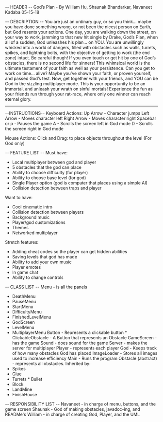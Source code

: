 -- HEADER --
God’s Plan - By William Hu, Shaunak Bhandarkar, Navaneet Kadaba
05-15-18




-- DESCRIPTION --
You are just an ordinary guy, or so you think… maybe you have done something wrong, or not been the nicest person on Earth, but God resents your actions. One day, you are walking down the street, on your way to work, jamming to that new hit single by Drake, God’s Plan, when all of a sudden, God unleashes his plan… on YOU. You are unwillingly whisked into a world of dangers, filled with obstacles such as walls, turrets, spikes, and lightning bolts, with the objective of getting to work (the end zone) intact. Be careful though! If you even touch or get hit by one of God’s obstacles, there is no second life for sinners! This whimsical world is the ultimate testament of your faith as well as your persistence. Can you get to work on time… alive?
Maybe you’ve shown your faith, or proven yourself, and passed God’s test. Now, get together with your friends, and YOU can be God in the sizzling multiplayer mode. This is your opportunity to be an immortal, and unleash your wrath on sinful mortals! Experience the fun as your friends run through your rat-race, where only one winner can reach eternal glory. 








--------------------------------------
--INSTRUCTIONS--
Keyboard Actions:
        Up Arrow - Character jumps
        Left Arrow - Moves character left 
        Right Arrow - Moves character right
        Spacebar or p - Pauses the game
        A - Scrolls the screen left in God mode
        D - Scrolls the screen right in God mode




Mouse Actions:
        Click and Drag: to place objects throughout the level (For God only)




-- FEATURE LIST --
Must have:
* Local multiplayer between god and player
* 5 obstacles that the god can place
* Ability to choose difficulty (for player)
* Ability to choose base level (for god)
* Single Player option (god is computer that places using a simple AI)
* Collision detection between traps and player


Want to have:
* Cool cinematic intro
* Collision detection between players
* Background music
* Player/god customizations
* Themes
* Networked multiplayer


Stretch features:
* Adding cheat codes so the player can get hidden abilities
* Saving levels that god has made
* Ability to add your own music
* Player emotes
* In game chat
* Ability to change controls




-- CLASS LIST --
Menu - is all the panels
* DeathMenu 
* PauseMenu 
* StartMenu
* DifficultyMenu
* FinishedLevelMenu
* GodScreen
* LevelMenu
* MultiplayerMenu
Button - Represents a clickable button
        * ClickableObstacle - A Button that represents an Obstacle
GameScreen - has the game
Sound - does sound for the game
Server - makes the server for multiplayer
Player - represents each player
God - Keeps track of how many obstacles God has placed
ImageLoader - Stores all images used to increase efficiency
Main - Runs the program
Obstacle (abstract) - represents all obstacles. Inherited by:
* Spikes
* Glue
* Turrets
        * Bullet
* Block
* LandMine
* FinishHouse



-- RESPONSIBILITY LIST --
Navaneet - in charge of menu, buttons, and the game screen
Shaunak - God of making obstacles, javadoc-ing, and READMe's
William - in charge of creating God, Player, and the UML

